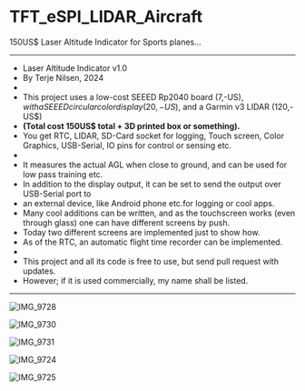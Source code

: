# TFT_eSPI_LIDAR_Aircraft

150US$ Laser Altitude Indicator for Sports planes...

**********************************************************************************
* Laser Altitude Indicator v1.0
* By Terje Nilsen, 2024
*
* This project uses a low-cost SEEED Rp2040 board (7,-US$), with a SEEED circular color display (20,-US$), and a Garmin v3 LIDAR (120,-US$)
* **(Total cost 150US$ total + 3D printed box or something).**
* You get RTC, LIDAR, SD-Card socket for logging, Touch screen, Color Graphics, USB-Serial, IO pins for control or sensing etc. 
*
* It measures the actual AGL when close to ground, and can be used for low pass training etc. 
* In addition to the display output, it can be set to send the output over USB-Serial port to 
* an external device, like Android phone etc.for logging or cool apps.
* Many cool additions can be written, and as the touchscreen works (even through glass) one can have different screens by push.
* Today two different screens are implemented just to show how.
* As of the RTC, an automatic flight time recorder can be implemented. 
* 
* This project and all its code is free to use, but send pull request with updates.
* However; if it is used commercially, my name shall be listed.
**********************************************************************************

  
![IMG_9728](https://github.com/The1only/TFT_eSPI_LIDAR_Aircraft/assets/6682924/33c8e2f4-6b49-47b9-a416-d630272ebd64)

![IMG_9730](https://github.com/The1only/TFT_eSPI_LIDAR_Aircraft/assets/6682924/a27a30bb-fef5-4939-98c5-00d049668644)

![IMG_9731](https://github.com/The1only/TFT_eSPI_LIDAR_Aircraft/assets/6682924/8de55f06-59e9-40a6-a248-d81f5594fbd4)

![IMG_9724](https://github.com/The1only/TFT_eSPI_LIDAR_Aircraft/assets/6682924/320505f4-3cb2-4012-b7b0-0642d0a62cb7)

![IMG_9725](https://github.com/The1only/TFT_eSPI_LIDAR_Aircraft/assets/6682924/fa3c7711-685a-4b34-928f-f533a883d489)

